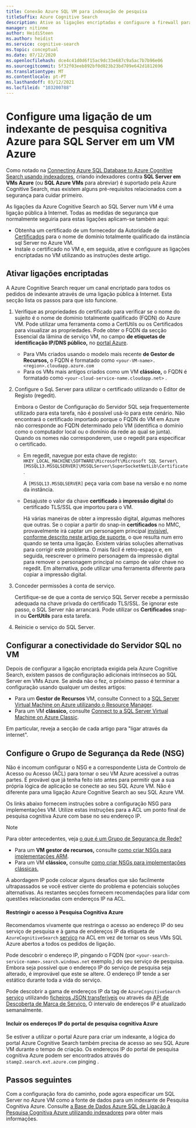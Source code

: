 ```yaml
---
title: Conexão Azure SQL VM para indexação de pesquisa
titleSuffix: Azure Cognitive Search
description: Ative as ligações encriptadas e configuure a firewall para permitir ligações ao SQL Server numa máquina virtual Azure (VM) a partir de um indexante na Azure Cognitive Search.
manager: nitinme
author: HeidiSteen
ms.author: heidist
ms.service: cognitive-search
ms.topic: conceptual
ms.date: 07/12/2020
ms.openlocfilehash: dce4c41d0d6f15ac9dc33e687c9a5ac7b7b96e06
ms.sourcegitcommit: 5f32f03eeb892bf0d023b23bd709e642d1812696
ms.translationtype: MT
ms.contentlocale: pt-PT
ms.lasthandoff: 03/12/2021
ms.locfileid: "103200788"
---
```

# <a name="configure-a-connection-from-an-azure-cognitive-search-indexer-to-sql-server-on-an-azure-vm"></a>Configure uma ligação de um indexante de pesquisa cognitiva Azure para SQL Server em um VM Azure

Como notado na [Connecting Azure SQL Database to Azure Cognitive Search usando indexadores](search-howto-connecting-azure-sql-database-to-azure-search-using-indexers.md#faq), criando indexadores contra **SQL Server em VMs Azure** (ou **SQL Azure VMs** para abreviar) é suportado pela Azure Cognitive Search, mas existem alguns pré-requisitos relacionados com a segurança para cuidar primeiro. 

As ligações da Azure Cognitive Search ao SQL Server num VM é uma ligação pública à Internet. Todas as medidas de segurança que normalmente seguiria para estas ligações aplicam-se também aqui:

+ Obtenha um certificado de um fornecedor da Autoridade de [Certificados](https://en.wikipedia.org/wiki/Certificate_authority#Providers) para o nome de domínio totalmente qualificado da instância sql Server no Azure VM.
+ Instale o certificado no VM e, em seguida, ative e configuure as ligações encriptadas no VM utilizando as instruções deste artigo.

## <a name="enable-encrypted-connections"></a>Ativar ligações encriptadas
A Azure Cognitive Search requer um canal encriptado para todos os pedidos de indexante através de uma ligação pública à Internet. Esta secção lista os passos para que isto funcione.

1. Verifique as propriedades do certificado para verificar se o nome do sujeito é o nome de domínio totalmente qualificado (FQDN) do Azure VM. Pode utilizar uma ferramenta como a CertUtils ou os Certificados para visualizar as propriedades. Pode obter o FQDN da secção Essencial da lâmina de serviço VM, no campo **de etiquetas de identificação IP/DNS público,** no [portal Azure](https://portal.azure.com/).
   
   * Para VMs criados usando o modelo mais recente **de Gestor de Recursos,** o FQDN é formatado como `<your-VM-name>.<region>.cloudapp.azure.com`
   * Para os VMs mais antigos criados como um VM **clássico,** o FQDN é formatado como `<your-cloud-service-name.cloudapp.net>` .

2. Configure o SqL Server para utilizar o certificado utilizando o Editor de Registo (regedit). 
   
    Embora o Gestor de Configuração do Servidor SQL seja frequentemente utilizado para esta tarefa, não é possível usá-lo para este cenário. Não encontrará o certificado importado porque o FQDN do VM em Azure não corresponde ao FQDN determinado pelo VM (identifica o domínio como o computador local ou o domínio da rede ao qual se junta). Quando os nomes não corresponderem, use o regedit para especificar o certificado.
   
   * Em regedit, navegue por esta chave de registo: `HKEY_LOCAL_MACHINE\SOFTWARE\Microsoft\Microsoft SQL Server\[MSSQL13.MSSQLSERVER]\MSSQLServer\SuperSocketNetLib\Certificate` .
     
     A `[MSSQL13.MSSQLSERVER]` peça varia com base na versão e no nome da instância. 
   * Desajuste o valor da chave **certificado** à **impressão digital** do certificado TLS/SSL que importou para o VM.
     
     Há várias maneiras de obter a impressão digital, algumas melhores que outras. Se o copiar a partir do snap-in **certificados** no MMC, provavelmente irá captar um personagem principal [invisível, conforme descrito neste artigo de suporte](https://support.microsoft.com/kb/2023869/), o que resulta num erro quando se tenta uma ligação. Existem várias soluções alternativas para corrigir este problema. O mais fácil é retro-espaço e, em seguida, reescrever o primeiro personagem da impressão digital para remover o personagem principal no campo de valor chave no regedit. Em alternativa, pode utilizar uma ferramenta diferente para copiar a impressão digital.

3. Conceder permissões à conta de serviço. 
   
    Certifique-se de que a conta de serviço SQL Server recebe a permissão adequada na chave privada do certificado TLS/SSL. Se ignorar este passo, o SQL Server não arrancará. Pode utilizar os **Certificados** snap-in ou **CertUtils** para esta tarefa.
    
4. Reinicie o serviço do SQL Server.

## <a name="configure-sql-server-connectivity-in-the-vm"></a>Configurar a conectividade do Servidor SQL no VM
Depois de configurar a ligação encriptada exigida pela Azure Cognitive Search, existem passos de configuração adicionais intrínsecos ao SQL Server em VMs Azure. Se ainda não o fez, o próximo passo é terminar a configuração usando qualquer um destes artigos:

* Para um **Gestor de Recursos** VM, consulte Connect to a [SQL Server Virtual Machine on Azure utilizando o Resource Manager](../azure-sql/virtual-machines/windows/ways-to-connect-to-sql.md). 
* Para um VM **clássico,** consulte [Connect to a SQL Server Virtual Machine on Azure Classic](/previous-versions/azure/virtual-machines/windows/sqlclassic/virtual-machines-windows-classic-sql-connect).

Em particular, reveja a secção de cada artigo para "ligar através da internet".

## <a name="configure-the-network-security-group-nsg"></a>Configure o Grupo de Segurança da Rede (NSG)
Não é incomum configurar o NSG e a correspondente Lista de Controlo de Acesso ou Acesso (ACL) para tornar o seu VM Azure acessível a outras partes. É provável que já tenha feito isto antes para permitir que a sua própria lógica de aplicação se conecte ao seu SQL Azure VM. Não é diferente para uma ligação Azure Cognitive Search ao seu SQL Azure VM. 

Os links abaixo fornecem instruções sobre a configuração NSG para implementações VM. Utilize estas instruções para a ACL um ponto final de pesquisa cognitiva Azure com base no seu endereço IP.

> [!NOTE]
> Para obter antecedentes, veja [o que é um Grupo de Segurança de Rede?](../virtual-network/network-security-groups-overview.md)
> 
> 

* Para um **VM gestor de recursos,** consulte [como criar NSGs para implementações ARM](../virtual-network/tutorial-filter-network-traffic.md). 
* Para um VM **clássico,** consulte [como criar NSGs para implementações clássicas.](/previous-versions/azure/virtual-network/virtual-networks-create-nsg-classic-ps)

A abordagem IP pode colocar alguns desafios que são facilmente ultrapassados se você estiver ciente do problema e potenciais soluções alternativas. As restantes secções fornecem recomendações para lidar com questões relacionadas com endereços IP na ACL.

#### <a name="restrict-access-to-the-azure-cognitive-search"></a>Restringir o acesso à Pesquisa Cognitiva Azure
Recomendamos vivamente que restringa o acesso ao endereço IP do seu serviço de pesquisa e à gama de endereços IP da etiqueta de `AzureCognitiveSearch` [serviço](../virtual-network/service-tags-overview.md#available-service-tags) na ACL em vez de tornar os seus VMs SQL Azure abertos a todos os pedidos de ligação.

Pode descobrir o endereço IP, pingando o FQDN (por `<your-search-service-name>.search.windows.net` exemplo,) do seu serviço de pesquisa. Embora seja possível que o endereço IP do serviço de pesquisa seja alterado, é improvável que este se altere. O endereço IP tende a ser estático durante toda a vida do serviço.

Pode descobrir a gama de endereços IP da tag de `AzureCognitiveSearch` [serviço](../virtual-network/service-tags-overview.md#available-service-tags) utilizando [ficheiros JSON transferíveis](../virtual-network/service-tags-overview.md#discover-service-tags-by-using-downloadable-json-files) ou através da [API de Descoberta de Marca de Serviço.](../virtual-network/service-tags-overview.md#use-the-service-tag-discovery-api-public-preview) O intervalo de endereços IP é atualizado semanalmente.

#### <a name="include-the-azure-cognitive-search-portal-ip-addresses"></a>Incluir os endereços IP do portal de pesquisa cognitiva Azure
Se estiver a utilizar o portal Azure para criar um indexante, a lógica do portal Azure Cognitive Search também precisa de acesso ao seu SQL Azure VM durante o tempo de criação. Os endereços IP do portal de pesquisa cognitiva Azure podem ser encontrados através do `stamp2.search.ext.azure.com` pinging .

## <a name="next-steps"></a>Passos seguintes
Com a configuração fora do caminho, pode agora especificar um SQL Server no Azure VM como a fonte de dados para um indexante de Pesquisa Cognitiva Azure. Consulte [a Base de Dados Azure SQL de Ligação à Pesquisa Cognitiva Azure utilizando indexadores](search-howto-connecting-azure-sql-database-to-azure-search-using-indexers.md) para obter mais informações.